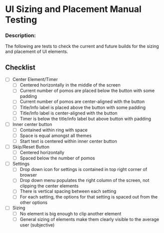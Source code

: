 # UI Sizing and Placement Manual Testing

### Description:

The following are tests to check the current and future builds for the sizing and placement of UI elements.

## Checklist

- [ ] Center Element/Timer
    - [ ] Centered horizontally in the middle of the screen
    - [ ] Current number of pomos are placed below the button with some padding
    - [ ] Current number of pomos are center-aligned with the button
    - [ ] Title/Info label is placed above the button with some padding
    - [ ] Title/Info label is center-aligned with the button
    - [ ] Timer is below the title/info label but above button with padding
- [ ] Inner center button
    - [ ] Contained within ring with space
    - [ ] Space is equal amongst all themes
    - [ ] Start text is centered within inner center button
- [ ] Skip/Reset Button
    - [ ] Centered horizontally
    - [ ] Spaced below the number of pomos
- [ ] Settings
    - [ ] Drop down icon for settings is contained in top right corner of browser
    - [ ] Drop down menu populates the right column of the screen, not clipping the center elements
    - [ ] There is vertical spacing between each setting
    - [ ] For each setting, the options for that setting is spaced out from the other options
- [ ] Sizing
    - [ ] No element is big enough to clip another element
    - [ ] General sizing of elements make them clearly visible to the average user (subjective) 
